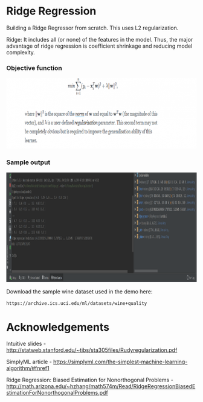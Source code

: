 # Ridge Regression
Building a Ridge Regressor from scratch. This uses L2 regularization.

Ridge: It includes all (or none) of the features in the model. Thus, the major advantage of ridge regression is coefficient shrinkage and reducing model complexity.

### Objective function
<img src="https://github.com/rakshithvasudev/ML-Algorithms-scratch/blob/master/Ridge%20Regression/images/equation.png"  width= "800" height="188"/>


### Sample output
<img src="https://github.com/rakshithvasudev/ML-Algorithms-scratch/blob/master/Ridge%20Regression/images/output_demo.png"  width= "1200" height ="290"/>



Download the sample wine dataset used in the demo here:
```
https://archive.ics.uci.edu/ml/datasets/wine+quality
```


# Acknowledgements
Intuitive slides - http://statweb.stanford.edu/~tibs/sta305files/Rudyregularization.pdf

SimplyML article - https://simplyml.com/the-simplest-machine-learning-algorithm/#fnref1

Ridge Regression: Biased Estimation for Nonorthogonal Problems - http://math.arizona.edu/~hzhang/math574m/Read/RidgeRegressionBiasedEstimationForNonorthogonalProblems.pdf
